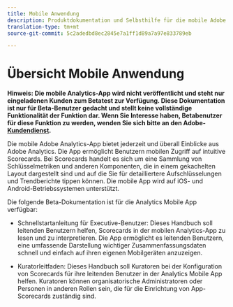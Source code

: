 ```yaml
---
title: Mobile Anwendung
description: Produktdokumentation und Selbsthilfe für die mobile Adobe Analytics-App
translation-type: tm+mt
source-git-commit: 5c2adedbd8ec2845e7a1ff1d89a7a97e833789eb

---
```



# Übersicht Mobile Anwendung

**Hinweis: Die mobile Analytics-App wird nicht veröffentlicht und steht nur eingeladenen Kunden zum Betatest zur Verfügung. Diese Dokumentation ist nur für Beta-Benutzer gedacht und stellt keine vollständige Funktionalität der Funktion dar. Wenn Sie Interesse haben, Betabenutzer für diese Funktion zu werden, wenden Sie sich bitte an den Adobe-[Kundendienst](https://helpx.adobe.com/contact/enterprise-support.ec.html).**

Die mobile Adobe Analytics-App bietet jederzeit und überall Einblicke aus Adobe Analytics.  Die App ermöglicht Benutzern mobilen Zugriff auf intuitive Scorecards. Bei Scorecards handelt es sich um eine Sammlung von Schlüsselmetriken und anderen Komponenten, die in einem gekachelten Layout dargestellt sind und auf die Sie für detailliertere Aufschlüsselungen und Trendberichte tippen können. Die mobile App wird auf iOS- und Android-Betriebssystemen unterstützt.

Die folgende Beta-Dokumentation ist für die Analytics Mobile App verfügbar:

* Schnellstartanleitung für Executive-Benutzer: Dieses Handbuch soll leitenden Benutzern helfen, Scorecards in der mobilen Analytics-App zu lesen und zu interpretieren. Die App ermöglicht es leitenden Benutzern, eine umfassende Darstellung wichtiger Zusammenfassungsdaten schnell und einfach auf ihren eigenen Mobilgeräten anzuzeigen.


* Kuratorleitfaden: Dieses Handbuch soll Kuratoren bei der Konfiguration von Scorecards für ihre leitenden Benutzer in der Analytics Mobile App helfen. Kuratoren können organisatorische Administratoren oder Personen in anderen Rollen sein, die für die Einrichtung von App-Scorecards zuständig sind.
